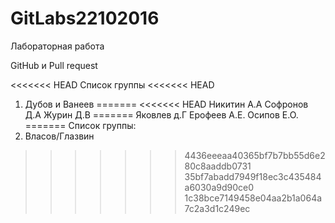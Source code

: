 ﻿# GitLabs22102016

Лабораторная работа

GitHub и Pull request

<<<<<<< HEAD
Список группы
<<<<<<< HEAD

1. Дубов и Ванеев
=======
<<<<<<< HEAD
Никитин А.А
Софронов Д.А
Журин Д.В
=======
Яковлев д.Г
Ерофеев А.Е.
Осипов Е.О.
=======
Список группы:
1. Власов/Глазвин

>>>>>>> 4436eeeaa40365bf7b7bb55d6e280c8aaddb0731
>>>>>>> 35bf7abadd7949f18ec3c435484a6030a9d90ce0
>>>>>>> 1c38bce7149458e04aa2b1a064a7c2a3d1c249ec
